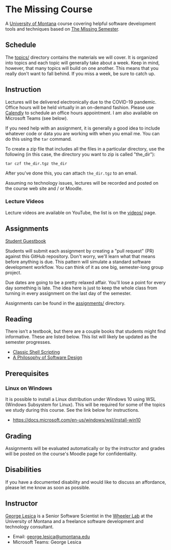 # The Missing Course

A [University of Montana](https://umt.edu) course covering helpful software
development tools and techniques based on [The Missing
Semester](https://missing.csail.mit.edu).

## Schedule

The [topics/](topics/) directory contains the materials we will cover. It is
organized into topics and each topic will generally take about a week. Keep in
mind, however, that many topics will build on one another. This means that you
really don't want to fall behind. If you miss a week, be sure to catch up.

## Instruction

Lectures will be delivered electronically due to the COVID-19 pandemic. Office
hours will be held virtually in an on-demand fashion. Please use
[Calendly](https://calendly.com/glesica) to schedule an office hours
appointment. I am also available on Microsoft Teams (see below).

If you need help with an assignment, it is generally a good idea to include
whatever code or data you are working with when you email me. You can do this
using the `tar` command.

To create a zip file that includes all the files in a particular directory, use
the following (in this case, the directory you want to zip is called "the_dir"):

```
tar czf the_dir.tgz the_dir
```

After you've done this, you can attach `the_dir.tgz` to an email.

Assuming no technology issues, lectures will be recorded and posted on the
course web site and / or Moodle.

### Lecture Videos

Lecture videos are available on YouTube, the list is on the [videos/](videos/)
page.

## Assignments

[Student Guestbook](assignments/guestbook.html)

Students will submit each assignment by creating a "pull request" (PR) against
this GitHub repository. Don't worry, we'll learn what that means before anything
is due. This pattern will simulate a standard software development workflow.
You can think of it as one big, semester-long group project.

Due dates are going to be a pretty relaxed affair. You'll lose a point for every
day something is late. The idea here is just to keep the whole class from
turning in every assignment on the last day of the semester.

Assignments can be found in the [assignments/](assignments/) directory.

## Reading

There isn't a textbook, but there are a couple books that students might find
informative. These are listed below. This list will likely be updated as the
semester progresses.

  - [Classic Shell Scripting](https://www.oreilly.com/library/view/classic-shell-scripting/0596005954/)
  - [A Philosophy of Software Design](https://www.goodreads.com/book/show/39996759-a-philosophy-of-software-design)

## Prerequisites

### Linux on Windows

It is possible to install a Linux distribution under Windows 10 using WSL
(Windows Subsystem for Linux). This will be required for some of the topics we
study during this course. See the link below for instructions.

  - <https://docs.microsoft.com/en-us/windows/wsl/install-win10>

## Grading

Assignments will be evaluated automatically or by the instructor and grades will
be posted on the course's Moodle page for confidentiality.

## Disabilities

If you have a documented disability and would like to discuss an affordance,
please let me know as soon as possible.

## Instructor

[George Lesica](https://lesica.com) is a Senior Software Scientist in the
[Wheeler Lab](https://wheelerlab.org) at the University of Montana and a
freelance software development and technology consultant.

  - Email: <george.lesica@umontana.edu>
  - Microsoft Teams: George Lesica

